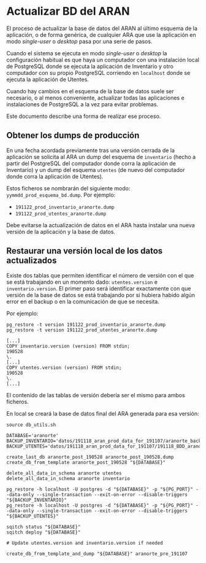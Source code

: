 # Actualizar BD del ARAN

El proceso de actualizar la base de datos del ARAN al último esquema de la aplicación, o de forma genérica, de cualquier ARA que use la aplicación en modo _single-user_ o _desktop_ pasa por una serie de pasos.

Cuando el sistema se ejecuta en modo _single-user_ o _desktop_ la configuración habitual es que haya un computador con una instalación local de PostgreSQL donde se ejecuta la aplicación de Inventario y otro computador con su propio PostgreSQL corriendo en `localhost` donde se ejecuta la aplicación de Utentes.

Cuando hay cambios en el esquema de la base de datos suele ser necesario, o al menos conveniente, actualizar todas las aplicaciones e instalaciones de PostgreSQL a la vez para evitar problemas.

Este documento describe una forma de realizar ese proceso.

## Obtener los dumps de producción

En una fecha acordada previamente tras una versión cerrada de la aplicación se solicita al ARA un dump del esquema de `inventario` (hecho a partir del PostgreSQL del computador donde corra la aplicación de Inventario) y un dump del esquema `utentes` (de nuevo del computador donde corra la aplicación de Utentes).

Estos ficheros se nombrarán del siguiente modo: `yymmdd_prod_esquema_bd.dump`. Por ejemplo:

-   `191122_prod_inventario_aranorte.dump`
-   `191122_prod_utentes_aranorte.dump`

Debe evitarse la actualización de datos en el ARA hasta instalar una nueva versión de la aplicación y la base de datos.

## Restaurar una versión local de los datos actualizados

Existe dos tablas que permiten identificar el número de versión con el que se está trabajando en un momento dado: `utentes.version` e `inventario.version`. El primer paso será identificar exactamente con que versión de la base de datos se está trabajando por si hubiera habido algún error en el backup o en la comunicación de que se necesita.

Por ejemplo:

```
pg_restore -t version 191122_prod_inventario_aranorte.dump
pg_restore -t version 191122_prod_utentes_aranorte.dump

[...]
COPY inventario.version (version) FROM stdin;
190528
\.
[...]
COPY utentes.version (version) FROM stdin;
190528
\.
[...]

```

El contenido de las tablas de versión debería ser el mismo para ambos ficheros.

En local se creará la base de datos final del ARA generada para esa versión:

```
source db_utils.sh

DATABASE='aranorte'
BACKUP_INVENTARIO='datos/191118_aran_prod_data_for_191107/aranorte_backupiventario191118'
BACKUP_UTENTES='datos/191118_aran_prod_data_for_191107/191118_BDD_aranorte_schema_utentes_pro.dump'

create_last_db aranorte_post_190528 aranorte_post_190528.dump
create_db_from_template aranorte_post_190528 "${DATABASE}"

delete_all_data_in_schema aranorte utentes
delete_all_data_in_schema aranorte inventario

pg_restore -h localhost -U postgres -d "${DATABASE}" -p "${PG_PORT}" --data-only --single-transaction --exit-on-error --disable-triggers "${BACKUP_INVENTARIO}"
pg_restore -h localhost -U postgres -d "${DATABASE}" -p "${PG_PORT}" --data-only --single-transaction --exit-on-error --disable-triggers "${BACKUP_UTENTES}"

sqitch status "${DATABASE}"
sqitch deploy "${DATABASE}"

# Update utentes.version and inventario.version if needed

create_db_from_template_and_dump "${DATABASE}" aranorte_pre_191107
```

